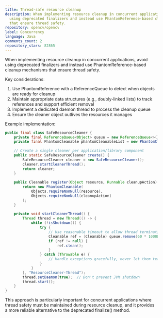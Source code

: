 ```yaml
---
title: Thread-safe resource cleanup
description: When implementing resource cleanup in concurrent applications, avoid
  using deprecated finalizers and instead use PhantomReference-based cleanup mechanisms
  that ensure thread safety.
repository: opencv/opencv
label: Concurrency
language: Java
comments_count: 2
repository_stars: 82865
---
```


When implementing resource cleanup in concurrent applications, avoid using deprecated finalizers and instead use PhantomReference-based cleanup mechanisms that ensure thread safety.

Key considerations:
1. Use PhantomReference with a ReferenceQueue to detect when objects are ready for cleanup
2. Maintain appropriate data structures (e.g., doubly-linked lists) to track references and support efficient removal
3. Implement a dedicated daemon thread to process the cleanup queue
4. Ensure the cleaner object outlives the resources it manages

Example implementation:
```java
public final class SafeResourceCleaner {
    private final ReferenceQueue<Object> queue = new ReferenceQueue<>();
    private final PhantomCleanable phantomCleanableList = new PhantomCleanable();
    
    // Create a single cleaner per application/library component
    public static SafeResourceCleaner create() {
        SafeResourceCleaner cleaner = new SafeResourceCleaner();
        cleaner.startCleanerThread();
        return cleaner;
    }
    
    public Cleanable register(Object resource, Runnable cleanupAction) {
        return new PhantomCleanable(
            Objects.requireNonNull(resource), 
            Objects.requireNonNull(cleanupAction)
        );
    }
    
    private void startCleanerThread() {
        Thread thread = new Thread(() -> {
            while (!isShutdown()) {
                try {
                    // Use reasonable timeout to allow thread termination if needed
                    Cleanable ref = (Cleanable) queue.remove(60 * 1000L);
                    if (ref != null) {
                        ref.clean();
                    }
                } catch (Throwable e) {
                    // Handle exceptions gracefully, never let them terminate the cleaner thread
                }
            }
        }, "ResourceCleaner-Thread");
        thread.setDaemon(true);  // Don't prevent JVM shutdown
        thread.start();
    }
}
```

This approach is particularly important for concurrent applications where thread safety must be maintained during resource cleanup, and it provides a more reliable alternative to the deprecated finalize() method.

